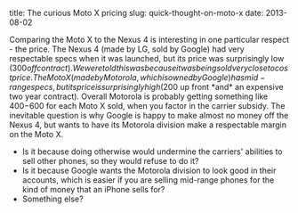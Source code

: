 title: The curious Moto X pricing
slug: quick-thought-on-moto-x
date: 2013-08-02


Comparing the Moto X to the Nexus 4 is interesting in one particular respect - the price.
The Nexus 4 (made by LG, sold by Google) had very respectable specs when it was launched, but its price was surprisingly low ($300 off contract). We were told this was because it was being sold very close to cost price.
The Moto X (made by Motorola, which is owned by Google) has mid-range specs, but its price is surprisingly high ($200 up front \*and\* an expensive two year contract).
Overall Motorola is probably getting something like $400-$600 for each Moto X sold, when you factor in the carrier subsidy.
The inevitable question is why Google is happy to make almost no money off the Nexus 4, but wants to have its Motorola division make a respectable margin on the Moto X.

-   Is it because doing otherwise would undermine the carriers' abilities to sell other phones, so they would refuse to do it?
-   Is it because Google wants the Motorola division to look good in their accounts, which is easier if you are selling mid-range phones for the kind of money that an iPhone sells for?
-   Something else?
